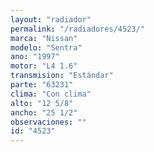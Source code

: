 ```yaml
---
layout: "radiador"
permalink: "/radiadores/4523/"
marca: "Nissan"
modelo: "Sentra"
ano: "1997"
motor: "L4 1.6"
transmision: "Estándar"
parte: "63231"
clima: "Con clima"
alto: "12 5/8"
ancho: "25 1/2"
observaciones: ""
id: "4523"
---
```


